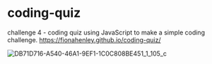 # coding-quiz
challenge 4 - coding quiz using JavaScript to make a simple coding challenge. 
https://fionahenley.github.io/coding-quiz/

![DB71D716-A540-46A1-9EF1-1C0C808BE451_1_105_c](https://user-images.githubusercontent.com/94727318/163257821-b2db312d-5d29-4b1e-b04c-06b0784d796a.jpeg)
